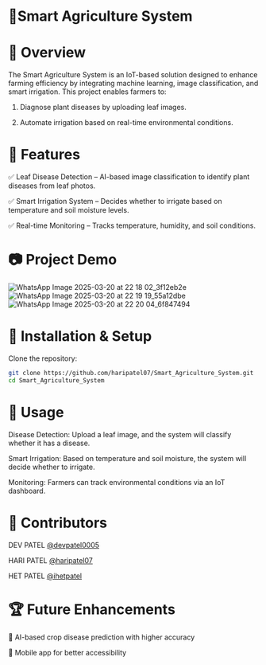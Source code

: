# 🌱Smart Agriculture System
# 📌 Overview

The Smart Agriculture System is an IoT-based solution designed to enhance farming efficiency by integrating machine learning, image classification, and smart irrigation. This project enables farmers to:

1. Diagnose plant diseases by uploading leaf images.

2. Automate irrigation based on real-time environmental conditions.

# 🚀 Features

✅ Leaf Disease Detection – AI-based image classification to identify plant diseases from leaf photos.

✅ Smart Irrigation System – Decides whether to irrigate based on temperature and soil moisture levels.

✅ Real-time Monitoring – Tracks temperature, humidity, and soil conditions.

# 📷 Project Demo
![WhatsApp Image 2025-03-20 at 22 18 02_3f12eb2e](https://github.com/user-attachments/assets/2922b39f-d46c-469d-8063-daf6a3c5ac9c)
![WhatsApp Image 2025-03-20 at 22 19 19_55a12dbe](https://github.com/user-attachments/assets/763c4a56-5f9a-47ac-a0ca-a59ba8cc43e6)
![WhatsApp Image 2025-03-20 at 22 20 04_6f847494](https://github.com/user-attachments/assets/08b64672-4551-4c1b-8171-909cfb9bcc9d)


# 🔧 Installation & Setup
Clone the repository:
```bash
git clone https://github.com/haripatel07/Smart_Agriculture_System.git
cd Smart_Agriculture_System
```


# 📜 Usage
Disease Detection: Upload a leaf image, and the system will classify whether it has a disease.

Smart Irrigation: Based on temperature and soil moisture, the system will decide whether to irrigate.

Monitoring: Farmers can track environmental conditions via an IoT dashboard.

# 🤝 Contributors
DEV PATEL [@devpatel0005](https://github.com/devpatel0005)

HARI PATEL [@haripatel07](https://github.com/haripatel07)

HET PATEL [@ihetpatel](https://github.com/ihetpatel)

# 🏆 Future Enhancements
🔹 AI-based crop disease prediction with higher accuracy

🔹 Mobile app for better accessibility

